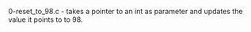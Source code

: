 0-reset_to_98.c - takes a pointer to an int as parameter and updates the value it points to to 98.


